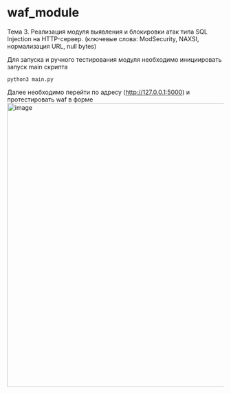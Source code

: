 # waf_module

Тема 3. Реализация модуля выявления и блокировки атак типа SQL Injection на HTTP-сервер. (ключевые слова: ModSecurity, NAXSI, нормализация URL, null bytes)

Для запуска и ручного тестирования модуля необходимо инициировать запуск main скрипта
```
python3 main.py
```
Далее необходимо перейти по адресу (http://127.0.0.1:5000) и протестировать waf в форме
<img width="662" alt="image" src="https://github.com/BurovnikovEvgeniy/waf_module/assets/71849985/e772c5e7-5242-404f-a717-9deb1f433f7d">
